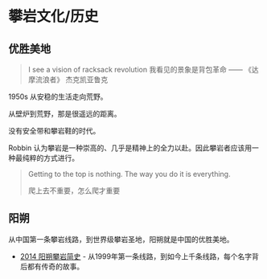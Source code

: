 # 攀岩文化/历史

## 优胜美地

> I see a vision of racksack revolution 我看见的景象是背包革命 —— 《达摩流浪者》 杰克凯亚鲁克

1950s 从安稳的生活走向荒野。

从壁炉到荒野，那是很遥远的距离。

没有安全带和攀岩鞋的时代。

Robbin 认为攀岩是一种崇高的、几乎是精神上的全力以赴。因此攀岩者应该用一种最纯粹的方式进行。

> Getting to the top is nothing. The way you do it is everything.
>
> 爬上去不重要，怎么爬才重要



## 阳朔

从中国第一条攀岩线路，到世界级攀岩圣地，阳朔就是中国的优胜美地。

* [2014 阳朔攀岩简史](https://www.sohu.com/a/623677876\_121123784) - 从1999年第一条线路，到如今上千条线路，每个名字背后都有传奇的故事。
